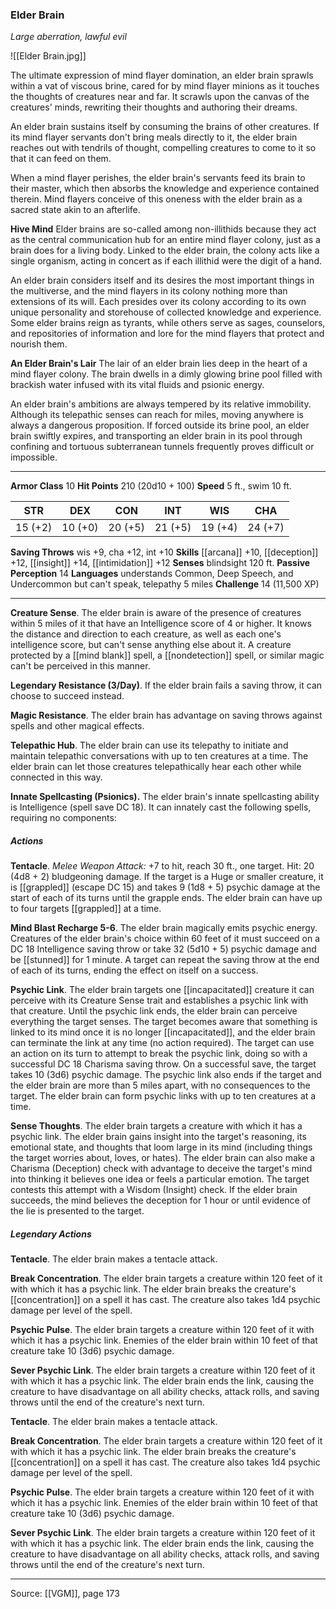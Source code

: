 ### Elder Brain
_Large aberration, lawful evil_

![[Elder Brain.jpg]]

The ultimate expression of mind flayer domination, an elder brain sprawls within a vat of viscous brine, cared for by mind flayer minions as it touches the thoughts of creatures near and far. It scrawls upon the canvas of the creatures' minds, rewriting their thoughts and authoring their dreams.

An elder brain sustains itself by consuming the brains of other creatures. If its mind flayer servants don't bring meals directly to it, the elder brain reaches out with tendrils of thought, compelling creatures to come to it so that it can feed on them.

When a mind flayer perishes, the elder brain's servants feed its brain to their master, which then absorbs the knowledge and experience contained therein. Mind flayers conceive of this oneness with the elder brain as a sacred state akin to an afterlife.

**Hive Mind** Elder brains are so-called among non-illithids because they act as the central communication hub for an entire mind flayer colony, just as a brain does for a living body. Linked to the elder brain, the colony acts like a single organism, acting in concert as if each illithid were the digit of a hand.

An elder brain considers itself and its desires the most important things in the multiverse, and the mind flayers in its colony nothing more than extensions of its will. Each presides over its colony according to its own unique personality and storehouse of collected knowledge and experience. Some elder brains reign as tyrants, while others serve as sages, counselors, and repositories of information and lore for the mind flayers that protect and nourish them.


**An Elder Brain's Lair** The lair of an elder brain lies deep in the heart of a mind flayer colony. The brain dwells in a dimly glowing brine pool filled with brackish water infused with its vital fluids and psionic energy.

An elder brain's ambitions are always tempered by its relative immobility. Although its telepathic senses can reach for miles, moving anywhere is always a dangerous proposition. If forced outside its brine pool, an elder brain swiftly expires, and transporting an elder brain in its pool through confining and tortuous subterranean tunnels frequently proves difficult or impossible.




---

**Armor Class** 10
**Hit Points** 210 (20d10 + 100)
**Speed** 5 ft., swim 10 ft.

| STR     | DEX     | CON     | INT     | WIS     | CHA     |
|---------|---------|---------|---------|---------|---------|
| 15 (+2) | 10 (+0) | 20 (+5) | 21 (+5) | 19 (+4) | 24 (+7) |

**Saving Throws** wis +9, cha +12, int +10
**Skills** [[arcana]] +10, [[deception]] +12, [[insight]] +14, [[intimidation]] +12
**Senses** blindsight 120 ft.
**Passive Perception** 14
**Languages** understands Common, Deep Speech, and Undercommon but can't speak, telepathy 5 miles
**Challenge** 14 (11,500 XP)

---

**Creature Sense**. The elder brain is aware of the presence of creatures within 5 miles of it that have an Intelligence score of 4 or higher. It knows the distance and direction to each creature, as well as each one's intelligence score, but can't sense anything else about it. A creature protected by a [[mind blank]] spell, a [[nondetection]] spell, or similar magic can't be perceived in this manner.

**Legendary Resistance (3/Day)**. If the elder brain fails a saving throw, it can choose to succeed instead.

**Magic Resistance**. The elder brain has advantage on saving throws against spells and other magical effects.

**Telepathic Hub**. The elder brain can use its telepathy to initiate and maintain telepathic conversations with up to ten creatures at a time. The elder brain can let those creatures telepathically hear each other while connected in this way.

**Innate Spellcasting (Psionics).** The elder brain's innate spellcasting ability is Intelligence (spell save DC 18). It can innately cast the following spells, requiring no components:

##### Actions
**Tentacle**. _Melee Weapon Attack:_ +7 to hit, reach 30 ft., one target. Hit: 20 (4d8 + 2) bludgeoning damage. If the target is a Huge or smaller creature, it is [[grappled]] (escape DC 15) and takes 9 (1d8 + 5) psychic damage at the start of each of its turns until the grapple ends. The elder brain can have up to four targets [[grappled]] at a time.

**Mind Blast Recharge 5-6**. The elder brain magically emits psychic energy. Creatures of the elder brain's choice within 60 feet of it must succeed on a DC 18 Intelligence saving throw or take 32 (5d10 + 5) psychic damage and be [[stunned]] for 1 minute. A target can repeat the saving throw at the end of each of its turns, ending the effect on itself on a success.

**Psychic Link**. The elder brain targets one [[incapacitated]] creature it can perceive with its Creature Sense trait and establishes a psychic link with that creature. Until the psychic link ends, the elder brain can perceive everything the target senses. The target becomes aware that something is linked to its mind once it is no longer [[incapacitated]], and the elder brain can terminate the link at any time (no action required). The target can use an action on its turn to attempt to break the psychic link, doing so with a successful DC 18 Charisma saving throw. On a successful save, the target takes 10 (3d6) psychic damage. The psychic link also ends if the target and the elder brain are more than 5 miles apart, with no consequences to the target. The elder brain can form psychic links with up to ten creatures at a time.

**Sense Thoughts**. The elder brain targets a creature with which it has a psychic link. The elder brain gains insight into the target's reasoning, its emotional state, and thoughts that loom large in its mind (including things the target worries about, loves, or hates). The elder brain can also make a Charisma (Deception) check with advantage to deceive the target's mind into thinking it believes one idea or feels a particular emotion. The target contests this attempt with a Wisdom (Insight) check. If the elder brain succeeds, the mind believes the deception for 1 hour or until evidence of the lie is presented to the target.

##### Legendary Actions
**Tentacle**. The elder brain makes a tentacle attack.

**Break Concentration**. The elder brain targets a creature within 120 feet of it with which it has a psychic link. The elder brain breaks the creature's [[concentration]] on a spell it has cast. The creature also takes 1d4 psychic damage per level of the spell.

**Psychic Pulse**. The elder brain targets a creature within 120 feet of it with which it has a psychic link. Enemies of the elder brain within 10 feet of that creature take 10 (3d6) psychic damage.

**Sever Psychic Link**. The elder brain targets a creature within 120 feet of it with which it has a psychic link. The elder brain ends the link, causing the creature to have disadvantage on all ability checks, attack rolls, and saving throws until the end of the creature's next turn.

**Tentacle**. The elder brain makes a tentacle attack.

**Break Concentration**. The elder brain targets a creature within 120 feet of it with which it has a psychic link. The elder brain breaks the creature's [[concentration]] on a spell it has cast. The creature also takes 1d4 psychic damage per level of the spell.

**Psychic Pulse**. The elder brain targets a creature within 120 feet of it with which it has a psychic link. Enemies of the elder brain within 10 feet of that creature take 10 (3d6) psychic damage.

**Sever Psychic Link**. The elder brain targets a creature within 120 feet of it with which it has a psychic link. The elder brain ends the link, causing the creature to have disadvantage on all ability checks, attack rolls, and saving throws until the end of the creature's next turn.


---

Source: [[VGM]], page 173